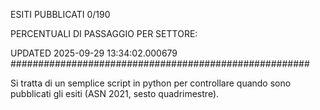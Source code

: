 ESITI PUBBLICATI 0/190 

PERCENTUALI DI PASSAGGIO PER SETTORE:

UPDATED 2025-09-29 13:34:02.000679
###################################################### 

Si tratta di un semplice script in python per controllare quando sono pubblicati gli esiti (ASN 2021, sesto quadrimestre).

